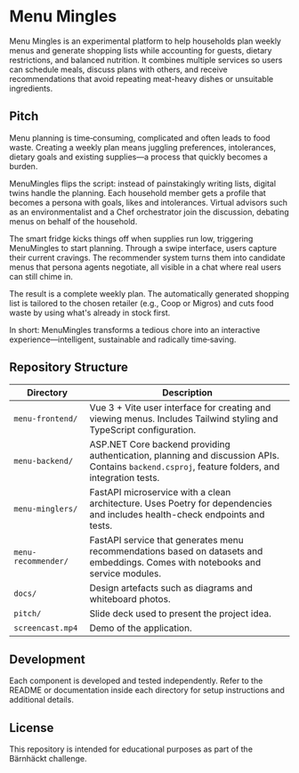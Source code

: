 # Menu Mingles

Menu Mingles is an experimental platform to help households plan weekly menus and generate shopping lists while accounting for guests, dietary restrictions, and balanced nutrition.  It combines multiple services so users can schedule meals, discuss plans with others, and receive recommendations that avoid repeating meat-heavy dishes or unsuitable ingredients.

## Pitch

Menu planning is time‑consuming, complicated and often leads to food waste. Creating a weekly plan means juggling preferences, intolerances, dietary goals and existing supplies—a process that quickly becomes a burden.

MenuMingles flips the script: instead of painstakingly writing lists, digital twins handle the planning. Each household member gets a profile that becomes a persona with goals, likes and intolerances. Virtual advisors such as an environmentalist and a Chef orchestrator join the discussion, debating menus on behalf of the household.

The smart fridge kicks things off when supplies run low, triggering MenuMingles to start planning. Through a swipe interface, users capture their current cravings. The recommender system turns them into candidate menus that persona agents negotiate, all visible in a chat where real users can still chime in.

The result is a complete weekly plan. The automatically generated shopping list is tailored to the chosen retailer (e.g., Coop or Migros) and cuts food waste by using what's already in stock first.

In short: MenuMingles transforms a tedious chore into an interactive experience—intelligent, sustainable and radically time‑saving.

## Repository Structure

| Directory | Description |
|-----------|-------------|
| `menu-frontend/` | Vue 3 + Vite user interface for creating and viewing menus. Includes Tailwind styling and TypeScript configuration. |
| `menu-backend/` | ASP.NET Core backend providing authentication, planning and discussion APIs. Contains `backend.csproj`, feature folders, and integration tests. |
| `menu-minglers/` | FastAPI microservice with a clean architecture. Uses Poetry for dependencies and includes health-check endpoints and tests. |
| `menu-recommender/` | FastAPI service that generates menu recommendations based on datasets and embeddings. Comes with notebooks and service modules. |
| `docs/` | Design artefacts such as diagrams and whiteboard photos. |
| `pitch/` | Slide deck used to present the project idea. |
| `screencast.mp4` | Demo of the application.

## Development

Each component is developed and tested independently. Refer to the README or documentation inside each directory for setup instructions and additional details.

## License

This repository is intended for educational purposes as part of the Bärnhäckt challenge.


